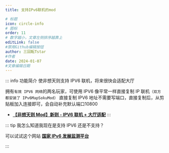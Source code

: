 ```yaml
---
title: 支持IPv6联机的mod

# 标题
icon: circle-info
# 图标
order: 11
# 数字越小，文章左侧排序越靠上
editLink: false
#禁用Github编辑按钮
author: 三回転Tstar
#作者
date: 2024-01-07
#文章编辑日期
---
```


::: info 功能简介
使非想天则支持 IPV6 联机，将来很快会适配大厅

拥有`有效 IPV6 网络`的两名玩家，可使用 IPV6 像平常一样直接复制 IP 联机`（双方都安装了 IPv6MapSokuMod）`
直接复制 IPV6 地址不需要写端口，直接复制后，从剪贴板加入连接即可，会自动补充默认端口10800


- [**【非想天则 Mod】新则 - IPV6 联机 + 大厅适配**](https://www.bilibili.com/video/BV1eB4y1f7ML/)
:::


::: tip 我怎么知道我现在是支持 IPV6 还是不支持？

可以试试这个网站 [**国家 IPv6 发展监测平台**](https://ipw.cn/)

:::

